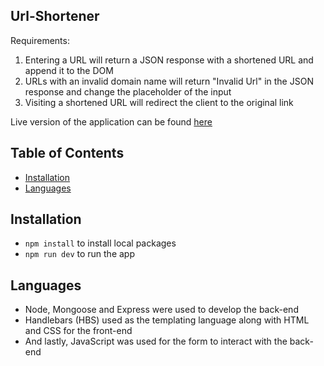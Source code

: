 ## Url-Shortener 
Requirements:
  1. Entering a URL will return a JSON response with a shortened URL and append it to the DOM
  2. URLs with an invalid domain name will return "Invalid Url" in the JSON response and change the placeholder of the input
  3. Visiting a shortened URL will redirect the client to the original link
  
Live version of the application can be found [here](https://dluu-shorturl.herokuapp.com/)

## Table of Contents 
  * [Installation](https://github.com/dluudevs/url-shortener#installation)
  * [Languages](https://github.com/dluudevs/url-shortener#languages)
  
## Installation
  * `npm install` to install local packages
  * `npm run dev` to run the app
 
## Languages
  * Node, Mongoose and Express were used to develop the back-end 
  * Handlebars (HBS) used as the templating language along with HTML and CSS for the front-end
  * And lastly, JavaScript was used for the form to interact with the back-end

